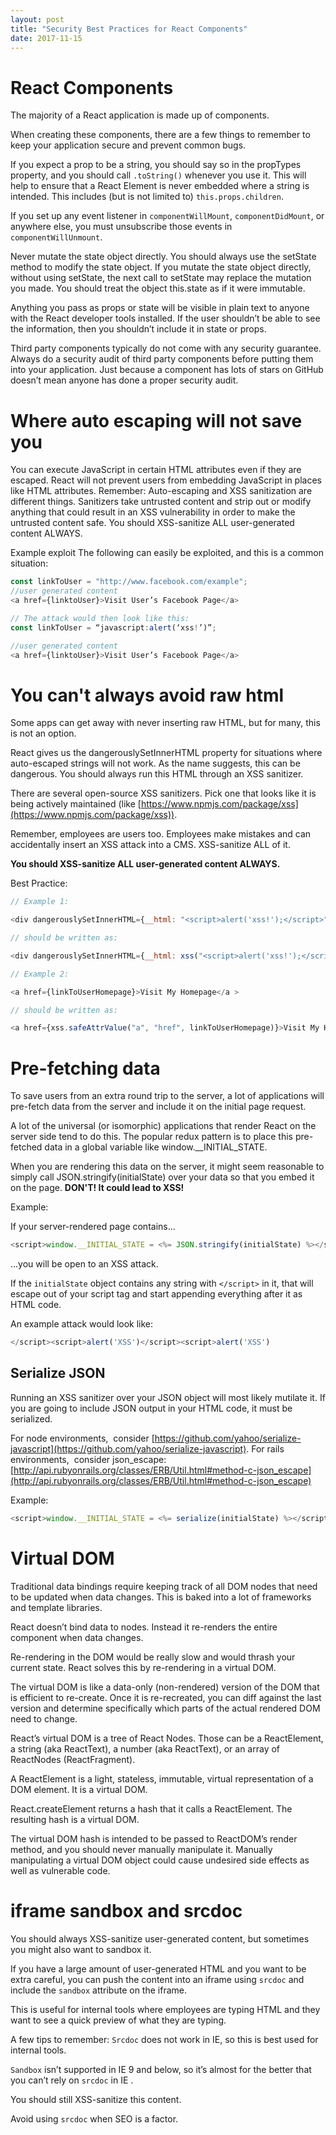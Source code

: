 ```yaml
---
layout: post
title: "Security Best Practices for React Components"
date: 2017-11-15
---
```


# React Components

The majority of a React application is made up of components.

When creating these components, there are a few things to remember to keep your
application secure and prevent common bugs.

If you expect a prop to be a string, you should say so in the propTypes
property, and you should call `.toString()` whenever you use it. This will help
to ensure that a React Element is never embedded where a string is intended.
This includes (but is not limited to) `this.props.children`.

If you set up any event listener in `componentWillMount`, `componentDidMount`,
or anywhere else, you must unsubscribe those events in `componentWillUnmount`.

Never mutate the state object directly. You should always use the setState
method to modify the state object. If you mutate the state object directly,
without using setState, the next call to setState may replace the mutation you
made. You should treat the object this.state as if it were immutable.

Anything you pass as props or state will be visible in plain text to anyone with
the React developer tools installed. If the user shouldn’t be able to see the
information, then you shouldn’t include it in state or props.

Third party components typically do not come with any security guarantee. Always
do a security audit of third party components before putting them into your
application. Just because a component has lots of stars on GitHub doesn’t mean
anyone has done a proper security audit.

# Where auto escaping will not save you

You can execute JavaScript in certain HTML attributes even if they are escaped.
React will not prevent users from embedding JavaScript in places like HTML
attributes. Remember: Auto-escaping and XSS sanitization are different things.
Sanitizers take untrusted content and strip out or modify anything that could
result in an XSS vulnerability in order to make the untrusted content safe. You
should XSS-sanitize ALL user-generated content ALWAYS.

Example exploit The following can easily be exploited, and this is a common
situation:

```javascript
const linkToUser = "http://www.facebook.com/example";
//user generated content 
<a href={linktoUser}>Visit User’s Facebook Page</a>

// The attack would then look like this:
const linkToUser = “javascript:alert(‘xss!’)”;

//user generated content 
<a href={linktoUser}>Visit User’s Facebook Page</a>
```

# You can't always avoid raw html

Some apps can get away with never inserting raw HTML, but for many, this is not
an option.

React gives us the dangerouslySetInnerHTML property for situations where
auto-escaped strings will not work. As the name suggests, this can be
dangerous. You should always run this HTML through an XSS sanitizer.

There are several open-source XSS sanitizers. Pick one that looks like it is
being actively maintained (like [https://www.npmjs.com/package/xss](https://www.npmjs.com/package/xss)).

Remember, employees are users too. Employees make mistakes and can accidentally
insert an XSS attack into a CMS. XSS-sanitize ALL of it.

**You should XSS-sanitize ALL user-generated content ALWAYS.**

Best Practice:

```javascript
// Example 1:

<div dangerouslySetInnerHTML={__html: "<script>alert('xss!');</script>"} /> 

// should be written as:

<div dangerouslySetInnerHTML={__html: xss("<script>alert('xss!');</script>")} />

// Example 2:

<a href={linkToUserHomepage}>Visit My Homepage</a >

// should be written as: 

<a href={xss.safeAttrValue("a", "href", linkToUserHomepage)}>Visit My Homepage</a>
```

# Pre-fetching data

To save users from an extra round trip to the server, a lot of applications will
pre-fetch data from the server and include it on the initial page request.

A lot of the universal (or isomorphic) applications that render React on the
server side tend to do this. The popular redux pattern is to place this
pre-fetched data in a global variable like window.__INITIAL_STATE.

When you are rendering this data on the server, it might seem reasonable to
simply call JSON.stringify(initialState) over your data so that you embed
it on the page. **DON'T! It could lead to XSS!**

Example:

If your server-rendered page contains...

```javascript
<script>window.__INITIAL_STATE = <%= JSON.stringify(initialState) %></script>
```
...you will be open to an XSS attack.

If the `initialState` object contains any string with `</script>` in it, that
will escape out of your script tag and start appending everything after it as
HTML code.

An example attack would look like: 

```javascript
</script><script>alert('XSS')</script><script>alert('XSS')
```

## Serialize JSON

Running an XSS sanitizer over your JSON object will most likely mutilate it. If
you are going to include JSON output in your HTML code, it must be serialized.

For node environments,  consider [https://github.com/yahoo/serialize-javascript](https://github.com/yahoo/serialize-javascript).
For rails environments,  consider json_escape:
[http://api.rubyonrails.org/classes/ERB/Util.html#method-c-json_escape](http://api.rubyonrails.org/classes/ERB/Util.html#method-c-json_escape)

Example: 

```javascript
<script>window.__INITIAL_STATE = <%= serialize(initialState) %></script>
```

# Virtual DOM

Traditional data bindings require keeping track of all DOM nodes that need to be
updated when data changes. This is baked into a lot of frameworks and template
libraries.

React doesn’t bind data to nodes. Instead it re-renders the entire component
when data changes.

Re-rendering in the DOM would be really slow and would thrash your current
state. React solves this by re-rendering in a virtual DOM.

The virtual DOM is like a data-only (non-rendered) version of the DOM that is
efficient to re-create. Once it is re-recreated, you can diff against
the last version and determine specifically which parts of the actual rendered
DOM need to change.

React’s virtual DOM is a tree of React Nodes. Those can be a ReactElement, a
string (aka ReactText), a number (aka ReactText), or an array of ReactNodes
(ReactFragment).

A ReactElement is a light, stateless, immutable, virtual representation of a DOM
element. It is a virtual DOM.

React.createElement returns a hash that it calls a ReactElement. The
resulting hash is a virtual DOM.

The virtual DOM hash is intended to be passed to ReactDOM’s render method, and
you should never manually manipulate it. Manually manipulating a virtual DOM
object could cause undesired side effects as well as vulnerable code.

# iframe sandbox and srcdoc

You should always XSS-sanitize user-generated content, but sometimes you might
also want to sandbox it.

If you have a large amount of user-generated HTML and you want to be extra
careful, you can push the content into an iframe using `srcdoc` and include the
`sandbox` attribute on the iframe.

This is useful for internal tools where employees are typing HTML and they want
to see a quick preview of what they are typing.

A few tips to remember: `Srcdoc` does not work in IE, so this is best used for
internal tools.

`Sandbox` isn’t supported in IE 9 and below, so it’s almost for the better that
you can’t rely on `srcdoc` in IE .

You should still XSS-sanitize this content.

Avoid using `srcdoc` when SEO is a factor.
